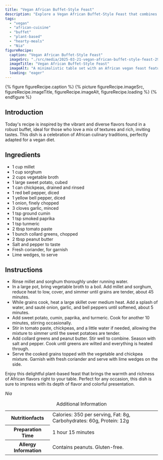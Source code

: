 ```yaml
---
title: "Vegan African Buffet-Style Feast"
description: "Explore a Vegan African Buffet-Style Feast that combines millet, sorghum, and a medley of vegetables and spices. Perfect for vegans and lovers of rich, cultural flavors."
tags:
  - "vegan"
  - "african-cuisine"
  - "buffet"
  - "plant-based"
  - "hearty-meals"
  - "Nia"
figureRecipe: 
  caption: "Vegan African Buffet-Style Feast"
  imageSrc: "./src/media/2025-03-21-vegan-african-buffet-style-feast-2991.png"
  imageTitle: "Vegan African Buffet-Style Feast"
  imageAlt: "A minimalistic table set with an African vegan feast featuring bell peppers, peanut-infused collard greens, millet, sorghum, coriander, and lime wedges."
  loading: "eager"
---
```


{% figure figureRecipe.caption %}
{% picture figureRecipe.imageSrc, figureRecipe.imageTitle, figureRecipe.imageAlt, figureRecipe.loading %}
{% endfigure %}

## Introduction

Today's recipe is inspired by the vibrant and diverse flavors found in a robust buffet, ideal for those who love a mix of textures and rich, inviting tastes. This dish is a celebration of African culinary traditions, perfectly adapted for a vegan diet.

## Ingredients

- 1 cup millet
- 1 cup sorghum
- 2 cups vegetable broth
- 1 large sweet potato, cubed
- 1 can chickpeas, drained and rinsed
- 1 red bell pepper, diced
- 1 yellow bell pepper, diced
- 1 onion, finely chopped
- 3 cloves garlic, minced
- 1 tsp ground cumin
- 1 tsp smoked paprika
- 1 tsp turmeric
- 2 tbsp tomato paste
- 1 bunch collard greens, chopped
- 2 tbsp peanut butter
- Salt and pepper to taste
- Fresh coriander, for garnish
- Lime wedges, to serve

## Instructions

- Rinse millet and sorghum thoroughly under running water.
- In a large pot, bring vegetable broth to a boil. Add millet and sorghum, reduce heat to low, cover, and simmer until grains are tender, about 45 minutes.
- While grains cook, heat a large skillet over medium heat. Add a splash of water, and sauté onion, garlic, and bell peppers until softened, about 5 minutes.
- Add sweet potato, cumin, paprika, and turmeric. Cook for another 10 minutes, stirring occasionally.
- Stir in tomato paste, chickpeas, and a little water if needed, allowing the mixture to simmer until the sweet potatoes are tender.
- Add collard greens and peanut butter. Stir well to combine. Season with salt and pepper. Cook until greens are wilted and everything is heated through.
- Serve the cooked grains topped with the vegetable and chickpea mixture. Garnish with fresh coriander and serve with lime wedges on the side.

Enjoy this delightful plant-based feast that brings the warmth and richness of African flavors right to your table. Perfect for any occasion, this dish is sure to impress with its depth of flavor and colorful presentation.

*Nia*

<table><caption class='sr-only'>Additional Information</caption><tr><th>Nutritionfacts</th><td>Calories: 350 per serving, Fat: 8g, Carbohydrates: 60g, Protein: 12g&nbsp;</td></tr><tr><th>Preparation Time</th><td>1 hour 15 minutes&nbsp;</td></tr><tr><th>Allergy Information</th><td>Contains peanuts. Gluten-free.&nbsp;</td></tr></table>

